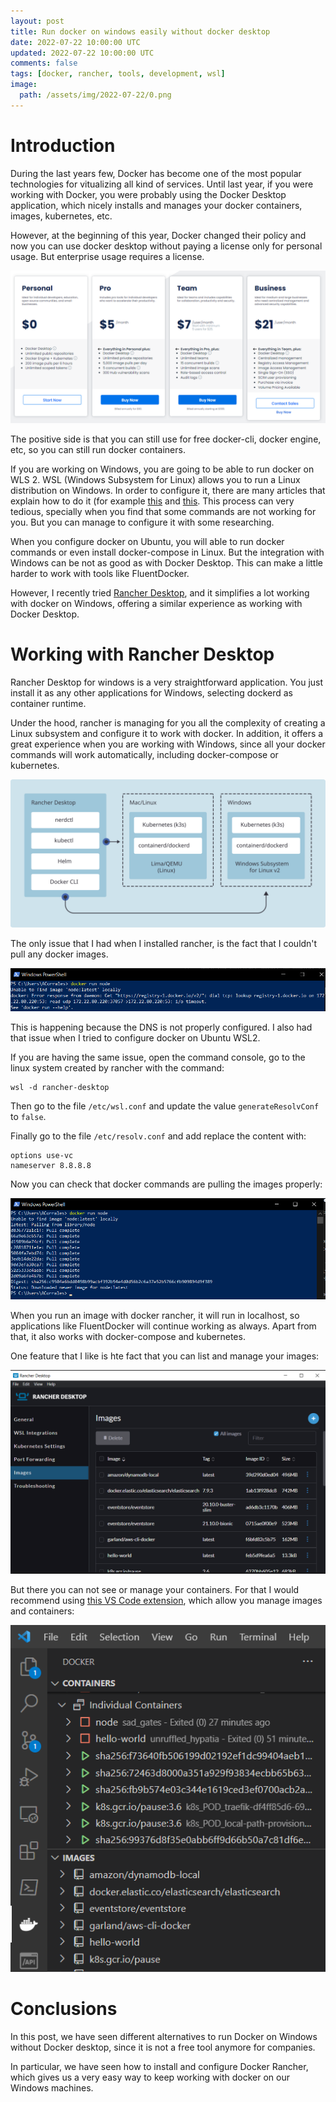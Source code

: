 ```yaml
---
layout: post
title: Run docker on windows easily without docker desktop
date: 2022-07-22 10:00:00 UTC
updated: 2022-07-22 10:00:00 UTC
comments: false
tags: [docker, rancher, tools, development, wsl]
image:
  path: /assets/img/2022-07-22/0.png
---
```


# Introduction

During the last years few, Docker has become one of the most popular technologies for vitualizing all kind of services. Until last year, if you were working with Docker, you were probably using the Docker Desktop application, which nicely installs and manages your docker containers, images, kubernetes, etc.

However, at the beginning of this year, Docker changed their policy and now you can use docker desktop without paying a license only for personal usage. But enterprise usage requires a license.

![](/assets/img/2022-07-22/01.png)

The positive side is that you can still use for free docker-cli, docker engine, etc, so you can still run docker containers.

If you are working on Windows, you are going to be able to run docker on WLS 2. WSL (Windows Subsystem for Linux) allows you to run a Linux distribution on Windows. In order to configure it, there are many articles that explain how to do it (for example [this](https://dev.to/_nicolas_louis_/how-to-run-docker-on-windows-without-docker-desktop-hik) and [this](https://dev.solita.fi/2021/12/21/docker-on-wsl2-without-docker-desktop.html). This process can very tedious, specially when you find that some commands are not working for you. But you can manage to configure it with some researching.

When you configure docker on Ubuntu, you will able to run docker commands or even install docker-compose in Linux. But the integration with Windows can be not as good as with Docker Desktop. This can make a little harder to work with tools like FluentDocker.

However, I recently tried [Rancher Desktop](https://rancherdesktop.io/), and it simplifies a lot working with docker on Windows, offering a similar experience as working with Docker Desktop.

# Working with Rancher Desktop

Rancher Desktop for windows is a very straightforward application. You just install it as any other applications for Windows, selecting dockerd as container runtime.

Under the hood, rancher is managing for you all the complexity of creating a Linux subsystem and configure it to work with docker. In addition, it offers a great experience when you are working with Windows, since all your docker commands will work automatically, including docker-compose or kubernetes.

![](/assets/img/2022-07-22/1.svg)

The only issue that I had when I installed rancher, is the fact that I couldn't pull any docker images.

![](/assets/img/2022-07-22/2.png)

This is happening because the DNS is not properly configured. I also had that issue when I tried to configure docker on Ubuntu WSL2.

If you are having the same issue, open the command console, go to the linux system created by rancher with the command:

```
wsl -d rancher-desktop
```

Then go to the file `/etc/wsl.conf` and update the value `generateResolvConf` to `false`.

Finally go to the file `/etc/resolv.conf` and add replace the content with:

```
options use-vc
nameserver 8.8.8.8
```

Now you can check that docker commands are pulling the images properly:

![](/assets/img/2022-07-22/3.png)

When you run an image with docker rancher, it will run in localhost, so applications like FluentDocker will continue working as always. Apart from that, it also works with docker-compose and kubernetes.

One feature that I like is hte fact that you can list and manage your images:

![](/assets/img/2022-07-22/4.png)

But there you can not see or manage your containers. For that I would recommend using [this VS Code extension](https://marketplace.visualstudio.com/items?itemName=ms-azuretools.vscode-docker), which allow you manage images and containers:

![](/assets/img/2022-07-22/5.png)

# Conclusions

In this post, we have seen different alternatives to run Docker on Windows without Docker desktop, since it is not a free tool anymore for companies.

In particular, we have seen how to install and configure Docker Rancher, which gives us a very easy way to keep working with docker on our Windows machines.
